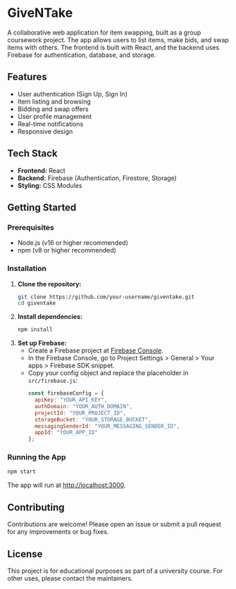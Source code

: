 # GiveNTake

A collaborative web application for item swapping, built as a group coursework project. The app allows users to list items, make bids, and swap items with others. The frontend is built with React, and the backend uses Firebase for authentication, database, and storage.

## Features
- User authentication (Sign Up, Sign In)
- Item listing and browsing
- Bidding and swap offers
- User profile management
- Real-time notifications
- Responsive design

## Tech Stack
- **Frontend:** React
- **Backend:** Firebase (Authentication, Firestore, Storage)
- **Styling:** CSS Modules

## Getting Started

### Prerequisites
- Node.js (v16 or higher recommended)
- npm (v8 or higher recommended)

### Installation
1. **Clone the repository:**
   ```bash
   git clone https://github.com/your-username/giventake.git
   cd giventake
   ```
2. **Install dependencies:**
   ```bash
   npm install
   ```
3. **Set up Firebase:**
   - Create a Firebase project at [Firebase Console](https://console.firebase.google.com/).
   - In the Firebase Console, go to Project Settings > General > Your apps > Firebase SDK snippet.
   - Copy your config object and replace the placeholder in `src/firebase.js`:
     ```js
     const firebaseConfig = {
       apiKey: "YOUR_API_KEY",
       authDomain: "YOUR_AUTH_DOMAIN",
       projectId: "YOUR_PROJECT_ID",
       storageBucket: "YOUR_STORAGE_BUCKET",
       messagingSenderId: "YOUR_MESSAGING_SENDER_ID",
       appId: "YOUR_APP_ID"
     };
     ```

### Running the App
```bash
npm start
```
The app will run at [http://localhost:3000](http://localhost:3000).

## Contributing
Contributions are welcome! Please open an issue or submit a pull request for any improvements or bug fixes.

## License
This project is for educational purposes as part of a university course. For other uses, please contact the maintainers.
